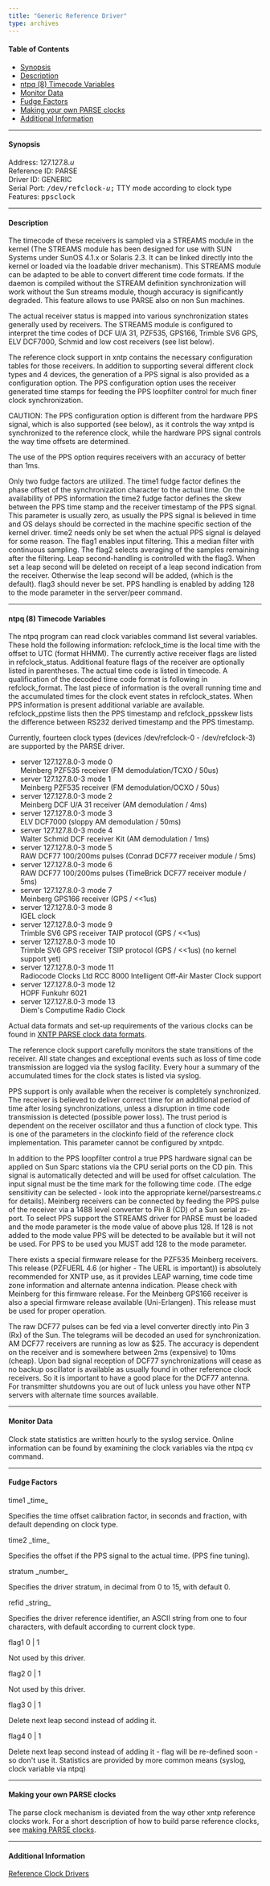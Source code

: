 ```yaml
---
title: "Generic Reference Driver"
type: archives
---
```


#### Table of Contents

*   [Synopsis](/archives/3-5.93e/driver8/#synopsis)
*   [Description](/archives/3-5.93e/driver8/#description)
*   [ntpq (8) Timecode Variables](/archives/3-5.93e/driver8/#ntpq-8-timecode-variables)
*   [Monitor Data](/archives/3-5.93e/driver8/#monitor-data)
*   [Fudge Factors](/archives/3-5.93e/driver8/#fudge-factors)
*   [Making your own PARSE clocks](/archives/3-5.93e/driver8/#making-your-own-parse-clocks)
*   [Additional Information](/archives/3-5.93e/driver8/#additional-information)

* * *

#### Synopsis

Address: 127.127.8._u_  
Reference ID: PARSE  
Driver ID: GENERIC  
Serial Port: <tt>/dev/refclock-_u_;</tt> TTY mode according to clock type  
Features: <tt>ppsclock</tt>

* * *

#### Description

The timecode of these receivers is sampled via a STREAMS module in the kernel (The STREAMS module has been designed for use with SUN Systems under SunOS 4.1.x or Solaris 2.3. It can be linked directly into the kernel or loaded via the loadable driver mechanism). This STREAMS module can be adapted to be able to convert different time code formats. If the daemon is compiled without the STREAM definition synchronization will work without the Sun streams module, though accuracy is significantly degraded. This feature allows to use PARSE also on non Sun machines.

The actual receiver status is mapped into various synchronization states generally used by receivers. The STREAMS module is configured to interpret the time codes of DCF U/A 31, PZF535, GPS166, Trimble SV6 GPS, ELV DCF7000, Schmid and low cost receivers (see list below).

The reference clock support in xntp contains the necessary configuration tables for those receivers. In addition to supporting several different clock types and 4 devices, the generation of a PPS signal is also provided as a configuration option. The PPS configuration option uses the receiver generated time stamps for feeding the PPS loopfilter control for much finer clock synchronization.

CAUTION: The PPS configuration option is different from the hardware PPS signal, which is also supported (see below), as it controls the way xntpd is synchronized to the reference clock, while the hardware PPS signal controls the way time offsets are determined.

The use of the PPS option requires receivers with an accuracy of better than 1ms.

Only two fudge factors are utilized. The time1 fudge factor defines the phase offset of the synchronization character to the actual time. On the availability of PPS information the time2 fudge factor defines the skew between the PPS time stamp and the receiver timestamp of the PPS signal. This parameter is usually zero, as usually the PPS signal is believed in time and OS delays should be corrected in the machine specific section of the kernel driver. time2 needs only be set when the actual PPS signal is delayed for some reason. The flag1 enables input filtering. This a median filter with continuous sampling. The flag2 selects averaging of the samples remaining after the filtering. Leap second-handling is controlled with the flag3. When set a leap second will be deleted on receipt of a leap second indication from the receiver. Otherwise the leap second will be added, (which is the default). flag3 should never be set. PPS handling is enabled by adding 128 to the mode parameter in the server/peer command.

* * *

#### ntpq (8) Timecode Variables 

The ntpq program can read clock variables command list several variables. These hold the following information: refclock_time is the local time with the offset to UTC (format HHMM). The currently active receiver flags are listed in refclock_status. Additional feature flags of the receiver are optionally listed in parentheses. The actual time code is listed in timecode. A qualification of the decoded time code format is following in refclock_format. The last piece of information is the overall running time and the accumulated times for the clock event states in refclock_states. When PPS information is present additional variable are available. refclock_ppstime lists then the PPS timestamp and refclock_ppsskew lists the difference between RS232 derived timestamp and the PPS timestamp.

Currently, fourteen clock types (devices /dev/refclock-0 - /dev/refclock-3) are supported by the PARSE driver.

*   server 127.127.8.0-3 mode 0  
    Meinberg PZF535 receiver (FM demodulation/TCXO / 50us)
*   server 127.127.8.0-3 mode 1  
    Meinberg PZF535 receiver (FM demodulation/OCXO / 50us)
*   server 127.127.8.0-3 mode 2  
    Meinberg DCF U/A 31 receiver (AM demodulation / 4ms)
*   server 127.127.8.0-3 mode 3  
    ELV DCF7000 (sloppy AM demodulation / 50ms)
*   server 127.127.8.0-3 mode 4  
    Walter Schmid DCF receiver Kit (AM demodulation / 1ms)
*   server 127.127.8.0-3 mode 5  
    RAW DCF77 100/200ms pulses (Conrad DCF77 receiver module / 5ms)
*   server 127.127.8.0-3 mode 6  
    RAW DCF77 100/200ms pulses (TimeBrick DCF77 receiver module / 5ms)
*   server 127.127.8.0-3 mode 7  
    Meinberg GPS166 receiver (GPS / <<1us)
*   server 127.127.8.0-3 mode 8  
    IGEL clock
*   server 127.127.8.0-3 mode 9  
    Trimble SV6 GPS receiver TAIP protocol (GPS / <<1us)
*   server 127.127.8.0-3 mode 10  
    Trimble SV6 GPS receiver TSIP protocol (GPS / <<1us) (no kernel support yet)
*   server 127.127.8.0-3 mode 11  
    Radiocode Clocks Ltd RCC 8000 Intelligent Off-Air Master Clock support
*   server 127.127.8.0-3 mode 12  
    HOPF Funkuhr 6021
*   server 127.127.8.0-3 mode 13  
    Diem's Computime Radio Clock

Actual data formats and set-up requirements of the various clocks can be found in [XNTP PARSE clock data formats](/archives/3-5.93e/parsedata).

The reference clock support carefully monitors the state transitions of the receiver. All state changes and exceptional events such as loss of time code transmission are logged via the syslog facility. Every hour a summary of the accumulated times for the clock states is listed via syslog.

PPS support is only available when the receiver is completely synchronized. The receiver is believed to deliver correct time for an additional period of time after losing synchronizations, unless a disruption in time code transmission is detected (possible power loss). The trust period is dependent on the receiver oscillator and thus a function of clock type. This is one of the parameters in the clockinfo field of the reference clock implementation. This parameter cannot be configured by xntpdc.

In addition to the PPS loopfilter control a true PPS hardware signal can be applied on Sun Sparc stations via the CPU serial ports on the CD pin. This signal is automatically detected and will be used for offset calculation. The input signal must be the time mark for the following time code. (The edge sensitivity can be selected - look into the appropriate kernel/parsestreams.c for details). Meinberg receivers can be connected by feeding the PPS pulse of the receiver via a 1488 level converter to Pin 8 (CD) of a Sun serial zs-port. To select PPS support the STREAMS driver for PARSE must be loaded and the mode parameter is the mode value of above plus 128. If 128 is not added to the mode value PPS will be detected to be available but it will not be used. For PPS to be used you MUST add 128 to the mode parameter.

There exists a special firmware release for the PZF535 Meinberg receivers. This release (PZFUERL 4.6 (or higher - The UERL is important)) is absolutely recommended for XNTP use, as it provides LEAP warning, time code time zone information and alternate antenna indication. Please check with Meinberg for this firmware release. For the Meinberg GPS166 receiver is also a special firmware release available (Uni-Erlangen). This release must be used for proper operation.

The raw DCF77 pulses can be fed via a level converter directly into Pin 3 (Rx) of the Sun. The telegrams will be decoded an used for synchronization. AM DCF77 receivers are running as low as $25. The accuracy is dependent on the receiver and is somewhere between 2ms (expensive) to 10ms (cheap). Upon bad signal reception of DCF77 synchronizations will cease as no backup oscillator is available as usually found in other reference clock receivers. So it is important to have a good place for the DCF77 antenna. For transmitter shutdowns you are out of luck unless you have other NTP servers with alternate time sources available.

* * *

#### Monitor Data

Clock state statistics are written hourly to the syslog service. Online information can be found by examining the clock variables via the ntpq cv command.  

* * *

#### Fudge Factors

<dt>time1 _time_</dt>

Specifies the time offset calibration factor, in seconds and fraction, with default depending on clock type.

<dt>time2 _time_</dt>

Specifies the offset if the PPS signal to the actual time. (PPS fine tuning).

<dt>stratum _number_</dt>

Specifies the driver stratum, in decimal from 0 to 15, with default 0.

<dt>refid _string_</dt>

Specifies the driver reference identifier, an ASCII string from one to four characters, with default according to current clock type. 

<dt>flag1 0 | 1</dt>

Not used by this driver. 

<dt>flag2 0 | 1</dt>

Not used by this driver. 

<dt>flag3 0 | 1</dt>

Delete next leap second instead of adding it.

<dt>flag4 0 | 1</dt>

Delete next leap second instead of adding it - flag will be re-defined soon - so don't use it. Statistics are provided by more common means (syslog, clock variable via ntpq)

* * *

#### Making your own PARSE clocks

The parse clock mechanism is deviated from the way other xntp reference clocks work. For a short description of how to build parse reference clocks, see [making PARSE clocks](/archives/3-5.93e/parsenew).

* * *

#### Additional Information

[Reference Clock Drivers](/archives/3-5.93e/refclock)